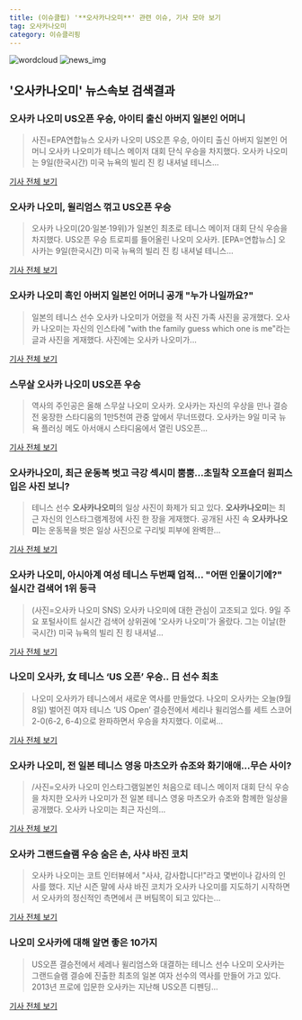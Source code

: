 ```yaml
---
title: (이슈클립) '**오사카나오미**' 관련 이슈, 기사 모아 보기
tag: 오사카나오미
category: 이슈클리핑
---
```

![wordcloud](https://s3.ap-northeast-2.amazonaws.com/lyrics101-wordcloud/2018-09-09-1536453045.png)
![news_img](https://user-images.githubusercontent.com/42597476/44507050-1206f400-a6e4-11e8-8d98-7ffbfebb353f.png)
## **'**오사카나오미**'** 뉴스속보 검색결과
### 오사카 나오미 US오픈 우승, 아이티 출신 아버지 일본인 어머니

>사진=EPA연합뉴스 오사카 나오미 US오픈 우승, 아이티 출신 아버지 일본인 어머니 오사카 나오미가 테니스 메이저 대회 단식 우승을 차지했다. 오사카 나오미는 9일(한국시간) 미국 뉴욕의 빌리 진 킹 내셔널 테니스...

<a href="http://news20.busan.com/controller/newsController.jsp?newsId=20180909000004" target="_blank">기사 전체 보기</a>

### 오사카 나오미, 윌리엄스 꺾고 US오픈 우승

>오사카 나오미(20·일본·19위)가 일본인 최초로 테니스 메이저 대회 단식 우승을 차지했다. US오픈 우승 트로피를 들어올린 나오미 오사카. [EPA=연합뉴스] 오사카는 9일(한국시간) 미국 뉴욕의 빌리 진 킹 내셔널 테니스...

<a href="http://news.joins.com/article/olink/22545926" target="_blank">기사 전체 보기</a>

### 오사카 나오미 흑인 아버지 일본인 어머니 공개 "누가 나일까요?"

>일본의 테니스 선수 오사카 나오미가 어렸을 적 사진 가족 사진을 공개했다. 오사카 나오미는 자신의 인스타에 "with the family guess which one is me"라는 글과 사진을 게재했다. 사진에는 오사카 나오미가...

<a href="http://daily.hankooki.com/lpage/entv/201809/dh20180909062130139020.htm" target="_blank">기사 전체 보기</a>

### 스무살 오사카 나오미 US오픈 우승

>역사의 주인공은 올해 스무살 나오미 오사카. 오사카는 자신의 우상을 만나 결승전 웅장한 스타디움의 1만5천여 관중 앞에서 무너뜨렸다. 오사카는 9일 미국 뉴욕 플러싱 메도 아서애시 스타디움에서 열린 US오픈...

<a href="http://www.tennispeople.kr/news/articleView.html?idxno=9253" target="_blank">기사 전체 보기</a>

### **오사카나오미**, 최근 운동복 벗고 극강 섹시미 뿜뿜...초밀착 오프숄더 원피스 입은 사진 보니?

>테니스 선수 **오사카나오미**의 일상 사진이 화제가 되고 있다. **오사카나오미**는 최근 자신의 인스타그램계정에 사진 한 장을 게재했다. 공개된 사진 속 **오사카나오미**는 운동복을 벗은 일상 사진으로 구리빛 피부에 완벽한...

<a href="http://www.joongdo.co.kr/main/view.php?key=20180909000801425" target="_blank">기사 전체 보기</a>

### 오사카 나오미, 아시아계 여성 테니스 두번째 업적... "어떤 인물이기에?" 실시간 검색어 1위 등극

>(사진=오사카 나오미 SNS) 오사카 나오미에 대한 관심이 고조되고 있다. 9일 주요 포털사이트 실시간 검색어 상위권에 '오사카 나오미'가 올랐다.  그는 이날(한국시간) 미국 뉴욕의 빌리 진 킹 내셔널...

<a href="http://www.siminilbo.co.kr/news/articleView.html?idxno=578895" target="_blank">기사 전체 보기</a>

### 나오미 오사카, 女 테니스 ‘US 오픈’ 우승.. 日 선수 최초

>나오미 오사카가 테니스에서 새로운 역사를 만들었다. 나오미 오사카는 오늘(9월8일) 벌어진 여자 테니스 ‘US Open’ 결승전에서 세리나 윌리엄스를 세트 스코어 2-0(6-2, 6-4)으로 완파하면서 우승을 차지했다. 이로써...

<a href="http://www.radiokorea.com/news/article.php?uid=296611" target="_blank">기사 전체 보기</a>

### 오사카 나오미, 전 일본 테니스 영웅 마츠오카 슈조와 화기애애…무슨 사이?

>/사진=오사카 나오미 인스타그램일본인 처음으로 테니스 메이저 대회 단식 우승을 차지한 오사카 나오미가 전 일본 테니스 영웅 마츠오카 슈조와 함께한 일상을 공개했다. 오사카 나오미는 최근 자신의...

<a href="http://www.asiatoday.co.kr/view.php?key=20180909010004512" target="_blank">기사 전체 보기</a>

### 오사카 그랜드슬램 우승 숨은 손, 사샤 바진 코치

>오사카 나오미는 코트 인터뷰에서 "사샤, 감사합니다!"라고 몇번이나 감사의 인사를 했다. 지난 시즌 말에 사샤 바진 코치가 오사카 나오미를 지도하기 시작하면서 오사카의 정신적인 측면에서 큰 버팀목이 되고 있다는...

<a href="http://www.tennispeople.kr/news/articleView.html?idxno=9255" target="_blank">기사 전체 보기</a>

### 나오미 오사카에 대해 알면 좋은 10가지

>US오픈 결승전에서 세레나 윌리엄스와 대결하는 테니스 선수 나오미 오사카는 그랜드슬램 결승에 진출한 최초의 일본 여자 선수의 역사를 만들어 가고 있다. 2013년 프로에 입문한 오사카는 지난해 US오픈 디펜딩...

<a href="http://www.tennispeople.kr/news/articleView.html?idxno=9250" target="_blank">기사 전체 보기</a>


